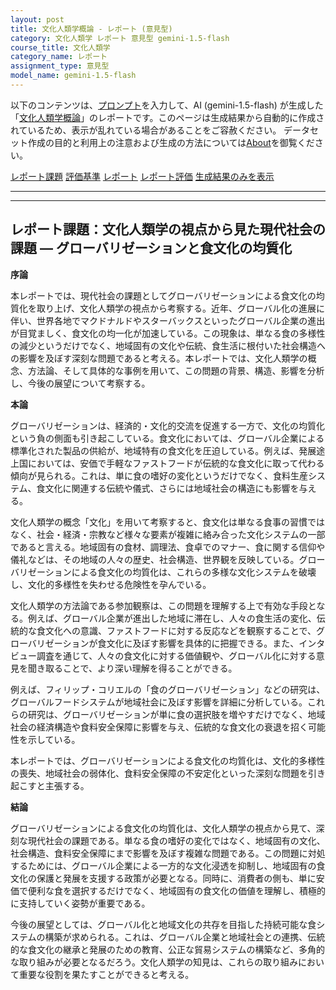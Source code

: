 ```yaml
---
layout: post
title: 文化人類学概論 - レポート (意見型)
category: 文化人類学 レポート 意見型 gemini-1.5-flash
course_title: 文化人類学
category_name: レポート
assignment_type: 意見型
model_name: gemini-1.5-flash
---
```


以下のコンテンツは、[プロンプト](https://github.com/takedatoshiyuki/synthetic_assignments/tree/main/generated/文化人類学/gemini-1.5-flash/prompt_レポート-意見型.md)を入力して、AI (gemini-1.5-flash) が生成した「[文化人類学概論](/contents/文化人類学/)」のレポートです。このページは生成結果から自動的に作成されているため、表示が乱れている場合があることをご容赦ください。
データセット作成の目的と利用上の注意および生成の方法については[About](/About)を御覧ください。

[レポート課題](../レポート課題-意見型)
[評価基準](../評価基準-意見型)
[レポート](../レポート-意見型)
[レポート評価](../レポート評価-意見型)
[生成結果のみを表示](https://github.com/takedatoshiyuki/synthetic_assignments/tree/main/generated/文化人類学/gemini-1.5-flash/レポート-意見型.md)
  

***
***
  
## レポート課題：文化人類学の視点から見た現代社会の課題 ― グローバリゼーションと食文化の均質化

**序論**

本レポートでは、現代社会の課題としてグローバリゼーションによる食文化の均質化を取り上げ、文化人類学の視点から考察する。近年、グローバル化の進展に伴い、世界各地でマクドナルドやスターバックスといったグローバル企業の進出が目覚ましく、食文化の均一化が加速している。この現象は、単なる食の多様性の減少というだけでなく、地域固有の文化や伝統、食生活に根付いた社会構造への影響を及ぼす深刻な問題であると考える。本レポートでは、文化人類学の概念、方法論、そして具体的な事例を用いて、この問題の背景、構造、影響を分析し、今後の展望について考察する。


**本論**

グローバリゼーションは、経済的・文化的交流を促進する一方で、文化の均質化という負の側面も引き起こしている。食文化においては、グローバル企業による標準化された製品の供給が、地域特有の食文化を圧迫している。例えば、発展途上国においては、安価で手軽なファストフードが伝統的な食文化に取って代わる傾向が見られる。これは、単に食の嗜好の変化というだけでなく、食料生産システム、食文化に関連する伝統や儀式、さらには地域社会の構造にも影響を与える。

文化人類学の概念「文化」を用いて考察すると、食文化は単なる食事の習慣ではなく、社会・経済・宗教など様々な要素が複雑に絡み合った文化システムの一部であると言える。地域固有の食材、調理法、食卓でのマナー、食に関する信仰や儀礼などは、その地域の人々の歴史、社会構造、世界観を反映している。グローバリゼーションによる食文化の均質化は、これらの多様な文化システムを破壊し、文化的多様性を失わせる危険性を孕んでいる。

文化人類学の方法論である参加観察は、この問題を理解する上で有効な手段となる。例えば、グローバル企業が進出した地域に滞在し、人々の食生活の変化、伝統的な食文化への意識、ファストフードに対する反応などを観察することで、グローバリゼーションが食文化に及ぼす影響を具体的に把握できる。また、インタビュー調査を通じて、人々の食文化に対する価値観や、グローバル化に対する意見を聞き取ることで、より深い理解を得ることができる。

例えば、フィリップ・コリエルの「食のグローバリゼーション」などの研究は、グローバルフードシステムが地域社会に及ぼす影響を詳細に分析している。これらの研究は、グローバリゼーションが単に食の選択肢を増やすだけでなく、地域社会の経済構造や食料安全保障に影響を与え、伝統的な食文化の衰退を招く可能性を示している。

本レポートでは、グローバリゼーションによる食文化の均質化は、文化的多様性の喪失、地域社会の弱体化、食料安全保障の不安定化といった深刻な問題を引き起こすと主張する。


**結論**

グローバリゼーションによる食文化の均質化は、文化人類学の視点から見て、深刻な現代社会の課題である。単なる食の嗜好の変化ではなく、地域固有の文化、社会構造、食料安全保障にまで影響を及ぼす複雑な問題である。この問題に対処するためには、グローバル企業による一方的な文化浸透を抑制し、地域固有の食文化の保護と発展を支援する政策が必要となる。同時に、消費者の側も、単に安価で便利な食を選択するだけでなく、地域固有の食文化の価値を理解し、積極的に支持していく姿勢が重要である。

今後の展望としては、グローバル化と地域文化の共存を目指した持続可能な食システムの構築が求められる。これは、グローバル企業と地域社会との連携、伝統的な食文化の継承と発展のための教育、公正な貿易システムの構築など、多角的な取り組みが必要となるだろう。文化人類学の知見は、これらの取り組みにおいて重要な役割を果たすことができると考える。
